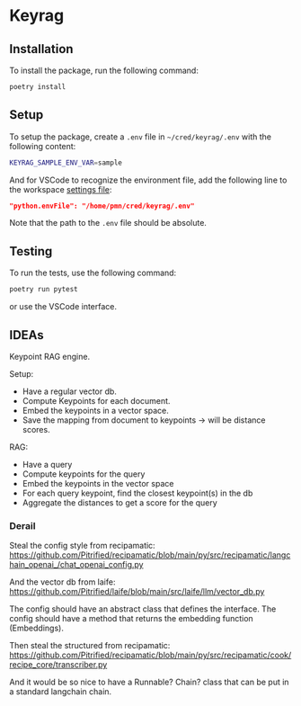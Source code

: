 # Keyrag

## Installation

To install the package, run the following command:

```bash
poetry install
```

## Setup

To setup the package, create a `.env` file in `~/cred/keyrag/.env` with the following content:

```bash
KEYRAG_SAMPLE_ENV_VAR=sample
```

And for VSCode to recognize the environment file, add the following line to the
workspace [settings file](.vscode/settings.json):

```json
"python.envFile": "/home/pmn/cred/keyrag/.env"
```

Note that the path to the `.env` file should be absolute.

## Testing

To run the tests, use the following command:

```bash
poetry run pytest
```

or use the VSCode interface.

## IDEAs

Keypoint RAG engine.

Setup:

* Have a regular vector db.
* Compute Keypoints for each document.
* Embed the keypoints in a vector space.
* Save the mapping from document to keypoints -> will be distance scores.

RAG:

* Have a query
* Compute keypoints for the query
* Embed the keypoints in the vector space
* For each query keypoint, find the closest keypoint(s) in the db
* Aggregate the distances to get a score for the query

### Derail

Steal the config style from recipamatic: https://github.com/Pitrified/recipamatic/blob/main/py/src/recipamatic/langchain_openai_/chat_openai_config.py

And the vector db from laife: https://github.com/Pitrified/laife/blob/main/src/laife/llm/vector_db.py

The config should have an abstract class that defines the interface.
The config should have a method that returns the embedding function (Embeddings).

Then steal the structured from recipamatic:
https://github.com/Pitrified/recipamatic/blob/main/py/src/recipamatic/cook/recipe_core/transcriber.py

And it would be so nice to have a Runnable? Chain? class that can be put in a standard langchain chain.
